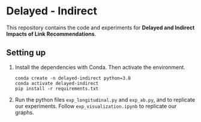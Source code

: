 # Delayed - Indirect

This repository contains the code and experiments for **Delayed and Indirect Impacts of Link Recommendations**.

## Setting up

1. Install the dependencies with Conda. Then activate the environment.
    ```
    conda create -n delayed-indirect python=3.8
    conda activate delayed-indirect
    pip install -r requirements.txt
    ```
    
2. Run the python files `exp_longitudinal.py` and `exp_ab.py`, and to replicate our experiments. Follow `exp_visualization.ipynb` to replicate our graphs.
